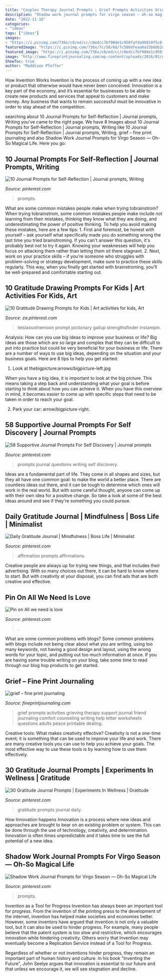 ```yaml
---
title: "Couples Therapy Journal Prompts : Grief Prompts Activities Grieving Therapy Support Journal Friend Journaling Comfort Counseling Writing Help Letter Worksheets Questions Adults Peace Printable Dealing"
description: "Shadow work journal prompts for virgo season — oh-so magical life"
date: "2022-11-18"
categories:
- "ideas"
tags: ["ideas"]
images:
- "https://i.pinimg.com/736x/c0/ed/cc/c0edcc7bf98de1c950fafda99d19f5c0.jpg"
featuredImage: "https://i.pinimg.com/736x/7c/58/6d/7c586dfeaa0a33b8db2dca49d4aefdcf.jpg"
featured_image: "https://i.pinimg.com/736x/c0/ed/cc/c0edcc7bf98de1c950fafda99d19f5c0.jpg"
image: "http://www.fineprintjournaling.com/wp-content/uploads/2016/01/grief-2-683x1024.jpg"
ShowToc: true
author: "Maddison Pfeffer"
---
```



How Invention Works
Invention is the process of coming up with a new idea or product that otherwise would have never been conceived. Innovation is a key part of the economy, and it’s essential for businesses to be able to create new products and services that appeal to customers and make money. Any business that wants to remain successful must be innovative in order to stay ahead of the competition.

	

		
searching about 10 Journal Prompts for Self-Reflection | Journal prompts, Writing you've came to the right page. We have 8 Images about 10 Journal Prompts for Self-Reflection | Journal prompts, Writing like 10 Journal Prompts for Self-Reflection | Journal prompts, Writing, grief – fine print journaling and also Shadow Work Journal Prompts for Virgo Season — Oh-So Magical Life. Here you go:
		
    
## 10 Journal Prompts For Self-Reflection | Journal Prompts, Writing

<img loading=lazy src="https://i.pinimg.com/736x/c0/ed/cc/c0edcc7bf98de1c950fafda99d19f5c0.jpg" onerror="this.onerror=null;this.src='https://tse1.mm.bing.net/th?id=OIP.G_ZUljCNAkw9mgit_79pIAHaLG&amp;pid=15.1';" alt="10 Journal Prompts for Self-Reflection | Journal prompts, Writing">

_Source: pinterest.com_

>prompts. 

	

What are some common mistakes people make when trying tobrainstrom?
When trying tobrainstrom, some common mistakes people make include not learning from their mistakes, thinking they know what they are doing, and underestimating the power of positive thinking. To help you avoid making these mistakes, here are a few tips: 1. First and foremost, be honest with yourself – ask yourself what specifically made you do something wrong the last time you tried brainstroming. If you can't answer this question, it's probably best not to try it again. Knowing your weaknesses will help you focus on attacking them rather than letting them sit there stagnant. 2. Next, work on your practice skills – if you're someone who struggles with problem-solving or strategy development, make sure to practice these skills regularly. This way, when you finally get started with brainstroming, you'll be well-prepared and comfortable starting out. 
    
## 10 Gratitude Drawing Prompts For Kids | Art Activities For Kids, Art

<img loading=lazy src="https://i.pinimg.com/736x/76/1c/19/761c19950339b1059190027e536ed151.jpg" onerror="this.onerror=null;this.src='https://tse1.mm.bing.net/th?id=OIP.a7ZUSXflL1Jsq2RTDCIDCAHaLG&amp;pid=15.1';" alt="10 Gratitude Drawing Prompts for Kids | Art activities for kids, Art">

_Source: za.pinterest.com_

>letslassothemoon prompt pictionary gallup strengthsfinder instampin. 

	

Analysis: How can you use big ideas to improve your business or life?
Big ideas are those which are so large and complex that they can be difficult to put into practice but could be very beneficial for your business or life. There are a number of ways to use big ideas, depending on the situation and your business goals. Here are 8 tips to help you get started:
1. Look at thebigpicture:arrows/bigpicture-left.jpg

When you have a big idea, it is important to look at the big picture. This means taking a step back and understanding what your goal is before starting to think about how you can achieve it. When you have this overview in mind, it becomes easier to come up with specific steps that need to be taken in order to reach your goal.

2. Park your car: arrow/bigpicture-right.

    
## 58 Supportive Journal Prompts For Self Discovery | Journal Prompts

<img loading=lazy src="https://i.pinimg.com/736x/86/ee/d0/86eed07a2afb44e98fe1288bea74bccf.jpg" onerror="this.onerror=null;this.src='https://tse2.mm.bing.net/th?id=OIP.Ya9V-5g4VRE6qHVgnZc-3wHaSh&amp;pid=15.1';" alt="58 Supportive Journal Prompts For Self Discovery | Journal prompts">

_Source: pinterest.com_

>prompts journal questions writing self discovery. 

	

Ideas are a fundamental part of life. They come in all shapes and sizes, but they all have one common goal: to make the world a better place. There are countless ideas out there, and it can be tough to determine which ones will work in the real world. But with some careful thought, anyone can come up with their own idea for a positive change. So take a look at some of the best ideas around and see if they're something you could pursue.

    
## Daily Gratitude Journal | Mindfulness | Boss Life | Minimalist

<img loading=lazy src="https://i.pinimg.com/736x/7c/58/6d/7c586dfeaa0a33b8db2dca49d4aefdcf.jpg" onerror="this.onerror=null;this.src='https://tse1.mm.bing.net/th?id=OIP.x5ORLvczk7GXf1bA2jMXxAHaLH&amp;pid=15.1';" alt="Daily Gratitude Journal | Mindfulness | Boss Life | Minimalist">

_Source: pinterest.com_

>affirmation prompts affirmations. 

	

Creative people are always up for trying new things, and that includes their advertising. With so many choices out there, it can be hard to know where to start. But with creativity at your disposal, you can find ads that are both creative and effective.

    
## Pin On All We Need Is Love

<img loading=lazy src="https://i.pinimg.com/736x/91/4f/b6/914fb6c57878f8b2013af4d54e4b53ab.jpg" onerror="this.onerror=null;this.src='https://tse3.mm.bing.net/th?id=OIP.IpaXeSAQYRwc85GJ-zyKDAHaLW&amp;pid=15.1';" alt="Pin on All we need is love">

_Source: pinterest.com_

>. 

	

What are some common problems with blogs?
Some common problems with blogs include not being clear about what you are writing, using too many keywords, not having a good design and layout, using the wrong words for your topic, and putting out too much information at once. If you are having some trouble writing on your blog, take some time to read through our blog hop products to get started.

    
## Grief – Fine Print Journaling

<img loading=lazy src="http://www.fineprintjournaling.com/wp-content/uploads/2016/01/grief-2-683x1024.jpg" onerror="this.onerror=null;this.src='https://tse3.mm.bing.net/th?id=OIP.YyKEom7aSN3p8nq7nh34BQHaLG&amp;pid=15.1';" alt="grief – fine print journaling">

_Source: fineprintjournaling.com_

>grief prompts activities grieving therapy support journal friend journaling comfort counseling writing help letter worksheets questions adults peace printable dealing. 

	

Creative tools: What makes creativity effective?
Creativity is not a one-time event; it is something that can be used to improve your life and work. There are many creative tools you can use to help you achieve your goals. The most effective way to use these tools is by learning how to use them effectively.

    
## 30 Gratitude Journal Prompts | Experiments In Wellness | Gratitude

<img loading=lazy src="https://i.pinimg.com/736x/48/a1/50/48a150e3bdbac49aeecd3ab8e803ad3d.jpg" onerror="this.onerror=null;this.src='https://tse1.mm.bing.net/th?id=OIP.O1cJui2QSrRtp0AOr0g6xgHaJl&amp;pid=15.1';" alt="30 Gratitude Journal Prompts | Experiments In Wellness | Gratitude">

_Source: pinterest.com_

>gratitude prompts journal daily. 

	

How Innovation happens
Innovation is a process where new ideas and approaches are brought to bear on an existing problem or system. This can be done through the use of technology, creativity, and determination. Innovation is often times unpredictable and it takes time to see the full potential of a new idea.

    
## Shadow Work Journal Prompts For Virgo Season — Oh-So Magical Life

<img loading=lazy src="https://i.pinimg.com/736x/7a/76/24/7a76245245d9aee4d21b160ba5d6b703.jpg" onerror="this.onerror=null;this.src='https://tse1.mm.bing.net/th?id=OIP.C-9juSMN7_S5N3bAEmRsXQHaSh&amp;pid=15.1';" alt="Shadow Work Journal Prompts for Virgo Season — Oh-So Magical Life">

_Source: pinterest.com_

>prompts. 

	

Invention as a Tool for Progress
Invention has always been an important tool for progress. From the invention of the printing press to the development of the internet, invention has helped make societies and economies better. 
However, some inventors have argued that invention is not only a valuable tool, but it can also be used to hinder progress. For example, many people believe that the patent system is too slow and restrictive, which encourages innovation while hindering creativity. Others worry that Invention may eventually become a Replication Service instead of a Tool for Progress.

Regardless of whether or not inventions hinder progress, they remain an important part of human history and culture. In his book "Inventing the Future", John Seelye argues that innovation is essential to our future and that unless we encourage it, we will see stagnation and decline.

